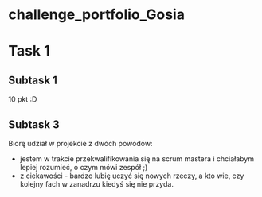 # challenge_portfolio_Gosia
# Task 1
## Subtask 1
10 pkt :D
## Subtask 3
Biorę udział w projekcie z dwóch powodów:
* jestem w trakcie przekwalifikowania się na scrum mastera i chciałabym lepiej rozumieć, o czym mówi zespół ;)
* z ciekawości - bardzo lubię uczyć się nowych rzeczy, a kto wie, czy kolejny fach w zanadrzu kiedyś się nie przyda.

